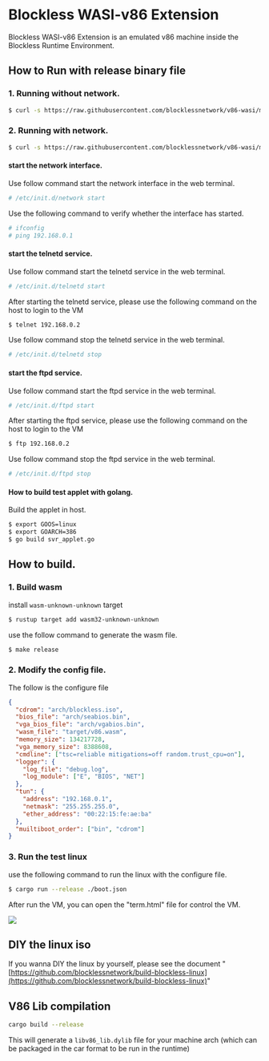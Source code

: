 # Blockless WASI-v86 Extension

Blockless WASI-v86 Extension is an emulated v86 machine inside the Blockless
Runtime Environment.

## How to Run with release binary file

### 1. Running without network.

```bash
$ curl -s https://raw.githubusercontent.com/blocklessnetwork/v86-wasi/main/download.sh|bash
```

### 2. Running with network.

```bash
$ curl -s https://raw.githubusercontent.com/blocklessnetwork/v86-wasi/main/download.sh|sudo bash
```

#### start the network interface.

Use follow command start the network interface in the web terminal.

```bash
# /etc/init.d/network start
```

Use the following command to verify whether the interface has started.

```bash
# ifconfig
# ping 192.168.0.1
```

#### start the telnetd service.

Use follow command start the telnetd service in the web terminal.

```bash
# /etc/init.d/telnetd start
```

After starting the telnetd service, please use the following command on the host
to login to the VM

```bash
$ telnet 192.168.0.2
```

Use follow command stop the telnetd service in the web terminal.

```bash
# /etc/init.d/telnetd stop
```


#### start the ftpd service.

Use follow command start the ftpd service in the web terminal.

```bash
# /etc/init.d/ftpd start
```

After starting the ftpd service, please use the following command on the host
to login to the VM

```bash
$ ftp 192.168.0.2
```

Use follow command stop the ftpd service in the web terminal.

```bash
# /etc/init.d/ftpd stop
```

#### How to build test applet with golang.

Build the applet in host.

```bash
$ export GOOS=linux
$ export GOARCH=386
$ go build svr_applet.go
```


## How to build.

### 1. Build wasm

install `wasm-unknown-unknown` target

```bash
$ rustup target add wasm32-unknown-unknown
```

use the follow command to generate the wasm file.

```bash
$ make release
```

### 2. Modify the config file.

The follow is the configure file

```json
{
  "cdrom": "arch/blockless.iso",
  "bios_file": "arch/seabios.bin",
  "vga_bios_file": "arch/vgabios.bin",
  "wasm_file": "target/v86.wasm",
  "memory_size": 134217728,
  "vga_memory_size": 8388608,
  "cmdline": ["tsc=reliable mitigations=off random.trust_cpu=on"],
  "logger": {
    "log_file": "debug.log",
    "log_module": ["E", "BIOS", "NET"]
  },
  "tun": {
    "address": "192.168.0.1",
    "netmask": "255.255.255.0",
    "ether_address": "00:22:15:fe:ae:ba"
  },
  "muiltiboot_order": ["bin", "cdrom"]
}
```

### 3. Run the test linux

use the following command to run the linux with the configure file.

```bash
$ cargo run --release ./boot.json
```

After run the VM, you can open the "term.html" file for control the VM.

![](term/Screen.png)

## DIY the linux iso

If you wanna DIY the linux by yourself, please see the document
"[https://github.com/blocklessnetwork/build-blockless-linux](https://github.com/blocklessnetwork/build-blockless-linux)"

## V86 Lib compilation

```sh
cargo build --release
```

This will generate a `libv86_lib.dylib` file for your machine arch (which can be
packaged in the car format to be run in the runtime)
